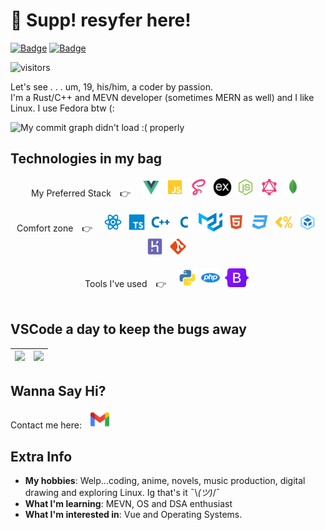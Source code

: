 # 👋 Supp! resyfer here!</i>
[![Badge](https://cp-logo.vercel.app/codechef/resyfer?logo=true)](https://www.codechef.com/users/resyfer) [![Badge](https://cp-logo.vercel.app/codeforces/resyfer?logo=true)](https://cp-logo.vercel.app/codeforces/resyfer)

![visitors](https://visitor-badge.glitch.me/badge?page_id=resyfer.resyfer) 

Let's see . . . um, 19, his/him, a coder by passion.<br/>
I'm a Rust/C++ and MEVN developer (sometimes MERN as well) and I like Linux. I use Fedora btw (:
<br>

<img src="https://activity-graph.herokuapp.com/graph?username=resyfer&theme=react-dark&line=4722df&color=efefef&bg_color=2A2D32&custom_title=Me%20Doing%20What%20I%20Do&hide_border=true" alt="My commit graph didn't load :( properly"/>

## Technologies in my bag

<div align="center" width=100%>
My Preferred Stack&emsp;👉&emsp;
<img title="Vue" height="30" src="./img/vue.svg">&nbsp;
<img title="JavaScript (JS)" height="30" src="./img/javascript.svg">&nbsp;
<img title="Syntactically Awesome Style Sheets (Sass)" height="30" src="./img/sass.svg">&nbsp;
<img title="Express" height="30" src="./img/express.svg">&nbsp;
<img title="NodeJS" height="30" src="./img/nodejs.svg">&nbsp;
<img title="GraphQL & Apollo Client/Server" height="30" src="./img/graphql.svg">&nbsp;
<img title="MongoDB" height="30" src="./img/mongodb.svg">&nbsp;
</div>
<br/>
<div align="center" width=100%>
Comfort zone&emsp;👉&emsp;
<img title="React" height="30" src="./img/reactjs.svg">&nbsp;
<img title="TypeScript (TS)" height="30" src="./img/typescript.svg">&nbsp;
<img title="C++ 17" height="30" src="./img/cpp.svg">&nbsp;
<img title="C (11)" height="30" src="./img/c.svg">&nbsp;
<img title="Material UI" height="30" src="./img/materialui.svg">&nbsp;
<img title="HTML 5" height="30" src="./img/html.svg">&nbsp;
<img title="CSS 3" height="30" src="./img/css.svg">&nbsp;
<img title="EJS" height="30" src="./img/ejs.svg">&nbsp;
<img title="Webpack" height="30" src="./img/webpack.svg">&nbsp;
<img title="Heroku" height="30" src="./img/heroku.svg">&nbsp;
<img title="Git" height="30" src="./img/git.svg">&nbsp;
</div>
<br/>
<div align="center" width=100%>
Tools I've used&emsp;👉&emsp;
<img title="Python" height="30" src="./img/python.svg">&nbsp;
<img title="PHP" height="30" src="./img/php.svg">&nbsp;
<img title="Bootstrap 5" height="30" src="./img/bootstrap5.svg">&nbsp;
</div>
</div>
<br>

## VSCode a day to keep the bugs away

<div align="center" width=100%>
  
  | <img height="150" src="https://github-readme-stats.vercel.app/api/top-langs/?username=resyfer&theme=synthwave&layout=compact"> | <img height="150" src="https://github-readme-stats.vercel.app/api?username=resyfer&count_private=t&hide=stars&theme=synthwave"> |
  |---|---|

</div>

## Wanna Say Hi?
Contact me here:&emsp;<a title="Gmail" href="https://mail.google.com/mail/u/0/?view=cm&fs=1&to=resyfer.dev@gmail.com&tf=1"><img height="30" src="./img/gmail.svg"></a>

## Extra Info

- <strong>My hobbies</strong>: Welp...coding, anime, novels, music production, digital drawing and exploring Linux. Ig that's it ¯\\_(ツ)_/¯
- <strong>What I'm learning</strong>: MEVN, OS and DSA enthusiast
- <strong>What I'm interested in</strong>: Vue and Operating Systems.
